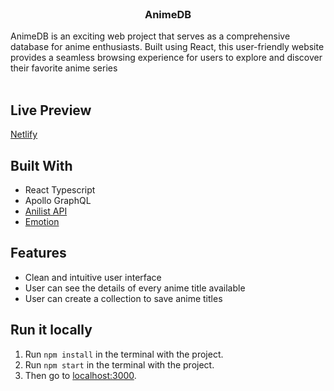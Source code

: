 <br/>
<p align="center">
 

  <h3 align="center">AnimeDB</h3>

<p align="center">
    
AnimeDB is an exciting web project that serves as a comprehensive database for anime enthusiasts. Built using React, this user-friendly website provides a seamless browsing experience for users to explore and discover their favorite anime series
    <br/>
    <br/>
  </p>
</p>

## Live Preview

[Netlify](https://animedb-anilist.netlify.app/)


## Built With

* React Typescript
* Apollo GraphQL
* [Anilist API](https://anilist.gitbook.io/anilist-apiv2-docs/)
* [Emotion](https://emotion.sh/docs/introduction) 

## Features

* Clean and intuitive user interface 
* User can see the details of every anime title available
* User can create a collection to save anime titles

## Run it locally
1. Run ```npm install``` in the terminal with the project.  
3. Run ```npm start``` in the terminal with the project.  
4. Then go to [localhost:3000](http://127.0.0.1:3000/).





